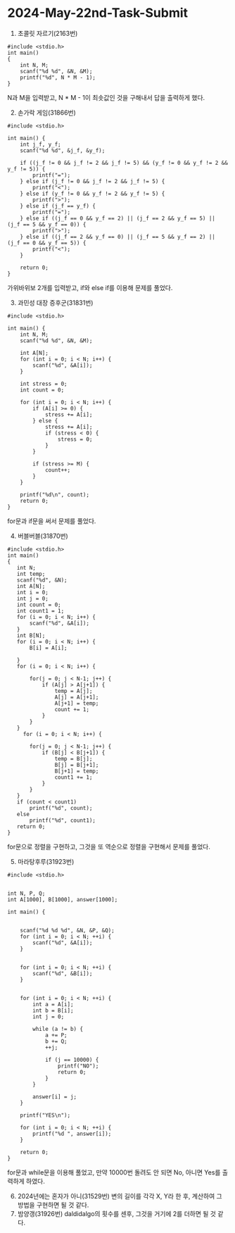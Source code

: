 # 2024-May-22nd-Task-Submit
1) 초콜릿 자르기(2163번)
```
#include <stdio.h>
int main()
{
    int N, M;
    scanf("%d %d", &N, &M);
    printf("%d", N * M - 1);
}
```
N과 M을 입력받고, N * M - 1이 최솟값인 것을 구해내서 답을 출력하게 했다.

2) 손가락 게임(31866번)
```
#include <stdio.h>

int main() {
    int j_f, y_f;
    scanf("%d %d", &j_f, &y_f);
    
    if ((j_f != 0 && j_f != 2 && j_f != 5) && (y_f != 0 && y_f != 2 && y_f != 5)) {
        printf("=");
    } else if (j_f != 0 && j_f != 2 && j_f != 5) {
        printf("<");
    } else if (y_f != 0 && y_f != 2 && y_f != 5) {
        printf(">");
    } else if (j_f == y_f) {
        printf("=");
    } else if ((j_f == 0 && y_f == 2) || (j_f == 2 && y_f == 5) || (j_f == 5 && y_f == 0)) {
        printf(">");
    } else if ((j_f == 2 && y_f == 0) || (j_f == 5 && y_f == 2) || (j_f == 0 && y_f == 5)) {
        printf("<");
    }
    
    return 0;
}
```
가위바위보 2개를 입력받고, if와 else if를 이용해 문제를 풀었다.

3) 과민성 대장 증후군(31831번)
```
#include <stdio.h>

int main() {
    int N, M;
    scanf("%d %d", &N, &M);

    int A[N];
    for (int i = 0; i < N; i++) {
        scanf("%d", &A[i]);
    }

    int stress = 0;
    int count = 0;

    for (int i = 0; i < N; i++) {
        if (A[i] >= 0) {
            stress += A[i];
        } else {
            stress += A[i]; 
            if (stress < 0) {
                stress = 0;
            }
        }

        if (stress >= M) {
            count++;
        }
    }

    printf("%d\n", count);
    return 0;
}
```
for문과 if문을 써서 문제를 풀었다.

4) 버블버블(31870번)

```
#include <stdio.h>
int main()
{
   int N;
   int temp;
   scanf("%d", &N);
   int A[N];
   int i = 0;
   int j = 0;
   int count = 0;
   int count1 = 1;
   for (i = 0; i < N; i++) {
       scanf("%d", &A[i]);
   }
   int B[N];
   for (i = 0; i < N; i++) {
       B[i] = A[i];
       
   }
   for (i = 0; i < N; i++) {
  
       for(j = 0; j < N-1; j++) {
           if (A[j] > A[j+1]) {
               temp = A[j];
               A[j] = A[j+1];
               A[j+1] = temp;
               count += 1;
           }
       }
   }
     for (i = 0; i < N; i++) {
    
       for(j = 0; j < N-1; j++) {
           if (B[j] < B[j+1]) {
               temp = B[j];
               B[j] = B[j+1];
               B[j+1] = temp;
               count1 += 1;
           }
       }
   }
   if (count < count1)
       printf("%d", count);
   else
       printf("%d", count1);
   return 0;
}
```
for문으로 정렬을 구현하고, 그것을 또 역순으로 정렬을 구현해서 문제를 풀었다.

5. 마라탕후루(31923번)

```
#include <stdio.h>


int N, P, Q;
int A[1000], B[1000], answer[1000];

int main() {

    
    scanf("%d %d %d", &N, &P, &Q);
    for (int i = 0; i < N; ++i) {
        scanf("%d", &A[i]);
    }

   
    for (int i = 0; i < N; ++i) {
        scanf("%d", &B[i]);
    }

    
    for (int i = 0; i < N; ++i) {
        int a = A[i];
        int b = B[i];
        int j = 0;

        while (a != b) {
            a += P;
            b += Q;
            ++j;

            if (j == 10000) {
                printf("NO");
                return 0;
            }
        }

        answer[i] = j;
    }

    printf("YES\n");

    for (int i = 0; i < N; ++i) {
        printf("%d ", answer[i]);
    }

    return 0;
}
```
for문과 while문을 이용해 풀었고, 만약 10000번 돌려도 안 되면 No, 아니면 Yes를 출력하게 하였다.

6. 2024년에는 혼자가 아니(31529번)
변의 길이를 각각 X, Y라 한 후, 계산하여 그 방법을 구현하면 될 것 같다.
7. 밤양갱(31926번)
daldidalgo의 횟수를 센후, 그것을 거기에 2를 더하면 될 것 같다.
